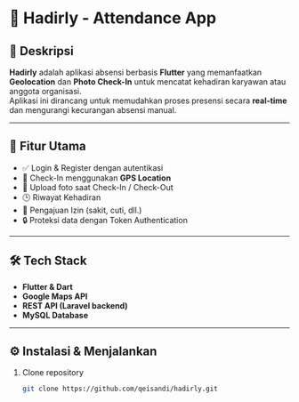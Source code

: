 # 📌 Hadirly - Attendance App

## 📖 Deskripsi
**Hadirly** adalah aplikasi absensi berbasis **Flutter** yang memanfaatkan **Geolocation** dan **Photo Check-In** untuk mencatat kehadiran karyawan atau anggota organisasi.  
Aplikasi ini dirancang untuk memudahkan proses presensi secara **real-time** dan mengurangi kecurangan absensi manual.

---

## 🚀 Fitur Utama
- ✅ Login & Register dengan autentikasi
- 📍 Check-In menggunakan **GPS Location**
- 📸 Upload foto saat Check-In / Check-Out
- 🕒 Riwayat Kehadiran
- 📝 Pengajuan Izin (sakit, cuti, dll.)
- 🔒 Proteksi data dengan Token Authentication

---

## 🛠️ Tech Stack
- **Flutter & Dart**  
- **Google Maps API**  
- **REST API (Laravel backend)**  
- **MySQL Database**  

---

## ⚙️ Instalasi & Menjalankan
1. Clone repository
   ```bash
   git clone https://github.com/qeisandi/hadirly.git

